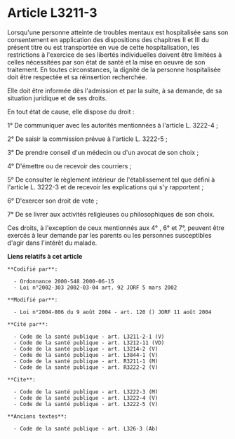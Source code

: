 # Article L3211-3

Lorsqu'une personne atteinte de troubles mentaux est hospitalisée sans son consentement en application des dispositions des
chapitres II et III du présent titre ou est transportée en vue de cette hospitalisation, les restrictions à l'exercice de ses
libertés individuelles doivent être limitées à celles nécessitées par son état de santé et la mise en oeuvre de son
traitement. En toutes circonstances, la dignité de la personne hospitalisée doit être respectée et sa réinsertion recherchée.

Elle doit être informée dès l'admission et par la suite, à sa demande, de sa situation juridique et de ses droits.

En tout état de cause, elle dispose du droit :

1° De communiquer avec les autorités mentionnées à l'article L. 3222-4 ;

2° De saisir la commission prévue à l'article L. 3222-5 ;

3° De prendre conseil d'un médecin ou d'un avocat de son choix ;

4° D'émettre ou de recevoir des courriers ;

5° De consulter le règlement intérieur de l'établissement tel que défini à l'article L. 3222-3 et de recevoir les
explications qui s'y rapportent ;

6° D'exercer son droit de vote ;

7° De se livrer aux activités religieuses ou philosophiques de son choix.

Ces droits, à l'exception de ceux mentionnés aux 4° , 6° et 7°, peuvent être exercés à leur demande par les parents ou les
personnes susceptibles d'agir dans l'intérêt du malade.

**Liens relatifs à cet article**

	**Codifié par**:

	  - Ordonnance 2000-548 2000-06-15
	  - Loi n°2002-303 2002-03-04 art. 92 JORF 5 mars 2002

	**Modifié par**:

	  - Loi n°2004-806 du 9 août 2004 - art. 120 () JORF 11 août 2004

	**Cité par**:

	  - Code de la santé publique - art. L3211-2-1 (V)
	  - Code de la santé publique - art. L3212-11 (VD)
	  - Code de la santé publique - art. L3214-2 (V)
	  - Code de la santé publique - art. L3844-1 (V)
	  - Code de la santé publique - art. R3211-1 (M)
	  - Code de la santé publique - art. R3222-2 (V)

	**Cite**:

	  - Code de la santé publique - art. L3222-3 (M)
	  - Code de la santé publique - art. L3222-4 (V)
	  - Code de la santé publique - art. L3222-5 (V)

	**Anciens textes**:

	  - Code de la santé publique - art. L326-3 (Ab)
